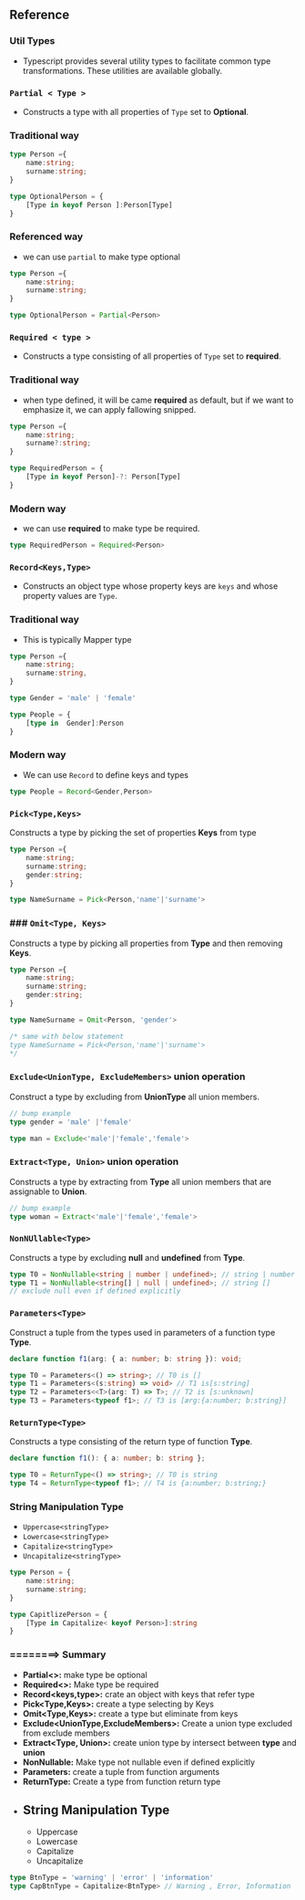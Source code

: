 ## Reference

### Util Types
* Typescript provides several utility types to facilitate common type transformations. These utilities are available globally.

### ``Partial < Type >``
* Constructs a type with all properties of ``Type`` set to **Optional**.

### Traditional way

```ts
type Person ={
    name:string;
    surname:string;
}

type OptionalPerson = {
    [Type in keyof Person ]:Person[Type]
}
```
### Referenced way
* we can use ``partial`` to make type optional

```ts
type Person ={
    name:string;
    surname:string;
}

type OptionalPerson = Partial<Person>
```

### ``Required < type >``
* Constructs a type consisting of all properties of ``Type`` set to **required**.

### Traditional way
* when type defined, it will be came **required** as default, but if we want to emphasize it, we can apply fallowing snipped.

```ts
type Person ={
    name:string;
    surname?:string;
}

type RequiredPerson = {
    [Type in keyof Person]-?: Person[Type]
}
```
### Modern way 
* we can use **required** to make type be required.
```ts
type RequiredPerson = Required<Person>
```

### ``Record<Keys,Type>``
* Constructs an object type whose property keys are ``keys`` and whose property values are ``Type``. 

### Traditional way
* This is typically Mapper type

```ts
type Person ={
    name:string;
    surname:string,
}

type Gender = 'male' | 'female'

type People = {
    [type in  Gender]:Person
}
```

### Modern way 
* We can use ``Record`` to define keys and types

```ts
type People = Record<Gender,Person>
```

### ``Pick<Type,Keys>``
Constructs a type by picking the set of properties **Keys** from type

```ts
type Person ={
    name:string;
    surname:string;
    gender:string;
}

type NameSurname = Pick<Person,'name'|'surname'>
```

### ### ``Omit<Type, Keys>``
Constructs a type by picking all properties from **Type** and then removing **Keys**.

```ts
type Person ={
    name:string;
    surname:string;
    gender:string;
}

type NameSurname = Omit<Person, 'gender'>

/* same with below statement
type NameSurname = Pick<Person,'name'|'surname'>
*/

```

### ``Exclude<UnionType, ExcludeMembers>`` union operation
Construct a type by excluding from **UnionType** all union members. 

```ts
// bump example
type gender = 'male' |'female'

type man = Exclude<'male'|'female','female'>

```

### ``Extract<Type, Union>``  union operation
Constructs a type by extracting from **Type** all union members that are assignable to **Union**.

```ts
// bump example
type woman = Extract<'male'|'female','female'>
```

### ``NonNUllable<Type>``
Constructs a type by excluding **null** and **undefined** from **Type**.

```ts
type T0 = NonNullable<string | number | undefined>; // string | number
type T1 = NonNullable<string[] | null | undefined>; // string []
// exclude null even if defined explicitly
```

### ``Parameters<Type>``
Construct a tuple from the types used in parameters of a function type **Type**.

```ts
declare function f1(arg: { a: number; b: string }): void;

type T0 = Parameters<() => string>; // T0 is []
type T1 = Parameters<(s:string) => void> // T1 is[s:string]
type T2 = Parameters<<T>(arg: T) => T>; // T2 is [s:unknown]
type T3 = Parameters<typeof f1>; // T3 is [ærg:{a:number; b:string}]
```

### ``ReturnType<Type>``
Constructs a type consisting of the return type of function **Type**.

```ts
declare function f1(): { a: number; b: string };

type T0 = ReturnType<() => string>; // T0 is string
type T4 = ReturnType<typeof f1>; // T4 is {a:number; b:string;}
```

### String Manipulation Type
* ``Uppercase<stringType>``
* ``Lowercase<stringType>``
* ``Capitalize<stringType>``
* ``Uncapitalize<stringType>``

```ts
type Person = {
    name:string;
    surname:string;
}

type CapitlizePerson = {
    [Type in Capitalize< keyof Person>]:string
}
```


### ========> Summary 
* **Partial<>:** make type be optional
* **Required<>:** Make type be required
* **Record<keys,type>:** crate an object with keys that refer type
* **Pick<Type,Keys>:** create a type selecting by Keys
* **Omit<Type,Keys>:** create a type but eliminate from keys
* **Exclude<UnionType,ExcludeMembers>:** Create a union type excluded from exclude members
* **Extract<Type, Union>:** create union type by intersect between **type** and **union**
* **NonNullable<Type>:** Make type not nullable even if defined explicitly
* **Parameters<Type>:** create a tuple from function arguments
* **ReturnType<Type>:** Create a type from function return type
* ## String Manipulation Type
    * Uppercase<stringType>
    * Lowercase<stringType>
    * Capitalize<stringType>
    * Uncapitalize<stringType>

```ts
type BtnType = 'warning' | 'error' | 'information'
type CapBtnType = Capitalize<BtnType> // Warning , Error, Information
```
